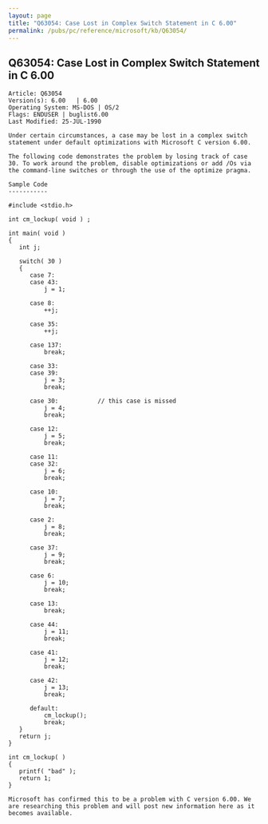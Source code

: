 ```yaml
---
layout: page
title: "Q63054: Case Lost in Complex Switch Statement in C 6.00"
permalink: /pubs/pc/reference/microsoft/kb/Q63054/
---
```


## Q63054: Case Lost in Complex Switch Statement in C 6.00

	Article: Q63054
	Version(s): 6.00   | 6.00
	Operating System: MS-DOS | OS/2
	Flags: ENDUSER | buglist6.00
	Last Modified: 25-JUL-1990
	
	Under certain circumstances, a case may be lost in a complex switch
	statement under default optimizations with Microsoft C version 6.00.
	
	The following code demonstrates the problem by losing track of case
	30. To work around the problem, disable optimizations or add /Os via
	the command-line switches or through the use of the optimize pragma.
	
	Sample Code
	-----------
	
	#include <stdio.h>
	
	int cm_lockup( void ) ;
	
	int main( void )
	{
	   int j;
	
	   switch( 30 )
	   {
	      case 7:
	      case 43:
	          j = 1;
	
	      case 8:
	          ++j;
	
	      case 35:
	          ++j;
	
	      case 137:
	          break;
	
	      case 33:
	      case 39:
	          j = 3;
	          break;
	
	      case 30:           // this case is missed
	          j = 4;
	          break;
	
	      case 12:
	          j = 5;
	          break;
	
	      case 11:
	      case 32:
	          j = 6;
	          break;
	
	      case 10:
	          j = 7;
	          break;
	
	      case 2:
	          j = 8;
	          break;
	
	      case 37:
	          j = 9;
	          break;
	
	      case 6:
	          j = 10;
	          break;
	
	      case 13:
	          break;
	
	      case 44:
	          j = 11;
	          break;
	
	      case 41:
	          j = 12;
	          break;
	
	      case 42:
	          j = 13;
	          break;
	
	      default:
	          cm_lockup();
	          break;
	   }
	   return j;
	}
	
	int cm_lockup( )
	{
	   printf( "bad" );
	   return 1;
	}
	
	Microsoft has confirmed this to be a problem with C version 6.00. We
	are researching this problem and will post new information here as it
	becomes available.
